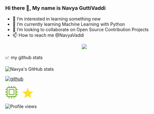 ### Hi there 👋, My name is Navya GuttiVaddi
- 👀 I’m interested in learning something new
- 🌱 I’m currently learning Machine Learning with Python
- 💞️ I’m looking to collaborate on Open Source Contribution Projects
- 📫 How to reach me @NavyaVaddi


<p align="center">
  <a href="https://skillicons.dev">
    <img src="https://skillicons.dev/icons?i=git,kubernetes,docker,c,vim" />
  </a>
</p>


📈 my github stats

![Navya's GitHub stats](https://github-readme-stats.vercel.app/api?username=NavyaVaddi&show_icons=true&count_private=true&show_icons=true&theme=merko)

[<img src='https://cdn.jsdelivr.net/npm/simple-icons@3.0.1/icons/github.svg' alt='github' height='40'>](https://github.com/NavyaVaddi)  

<a href='https://docs.github.com/en/developers'><img src='https://raw.githubusercontent.com/acervenky/animated-github-badges/master/assets/devbadge.gif' width='40' height='40'></a> <a href='https://stars.github.com/'><img src='https://raw.githubusercontent.com/acervenky/animated-github-badges/master/assets/starbadge.gif' width='35' height='35'></a> 

![Profile views](https://gpvc.arturio.dev/NavyaVaddi)  

<!---
NavyaVaddi/NavyaVaddi is a ✨ special ✨ repository because its `README.md` (this file) appears on your GitHub profile.
You can click the Preview link to take a look at your changes.
--->
